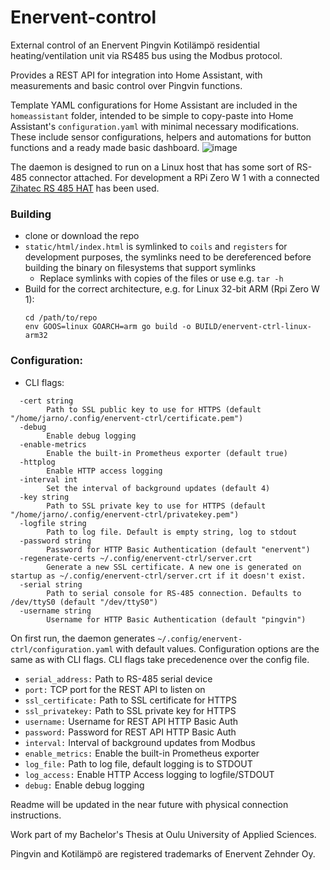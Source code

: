 # Enervent-control

External control of an Enervent Pingvin
Kotilämpö residential heating/ventilation
unit via RS485 bus using the Modbus protocol.

Provides a REST API for integration into Home Assistant,
with measurements and basic control over Pingvin functions.

Template YAML configurations for Home Assistant are included
in the `homeassistant` folder, intended to be simple to copy-paste
into Home Assistant's `configuration.yaml` with minimal necessary
modifications. These include sensor configurations, helpers and automations for button functions
and a ready made basic dashboard.
![image](https://user-images.githubusercontent.com/50285623/228834067-503f9820-292c-4614-9316-6cec683e89ef.png)

The daemon is designed to run on a Linux host
that has some sort of RS-485 connector attached.
For development a RPi Zero W 1 with a
connected [Zihatec RS 485 HAT](https://www.hwhardsoft.de/english/projects/rs485-shield/?mobile=1)
has been used.

### Building
- clone or download the repo
- `static/html/index.html` is symlinked to `coils` and `registers`
  for development purposes, the symlinks need to be dereferenced before
  building the binary on filesystems that support symlinks
  - Replace symlinks with copies of the files or use e.g. `tar -h`
- Build for the correct architecture, e.g. for Linux 32-bit ARM (Rpi Zero W 1):
  ```
  cd /path/to/repo
  env GOOS=linux GOARCH=arm go build -o BUILD/enervent-ctrl-linux-arm32
  ```

### Configuration:
- CLI flags:
```
  -cert string
        Path to SSL public key to use for HTTPS (default "/home/jarno/.config/enervent-ctrl/certificate.pem")
  -debug
        Enable debug logging
  -enable-metrics
        Enable the built-in Prometheus exporter (default true)
  -httplog
        Enable HTTP access logging
  -interval int
        Set the interval of background updates (default 4)
  -key string
        Path to SSL private key to use for HTTPS (default "/home/jarno/.config/enervent-ctrl/privatekey.pem")
  -logfile string
        Path to log file. Default is empty string, log to stdout
  -password string
        Password for HTTP Basic Authentication (default "enervent")
  -regenerate-certs ~/.config/enervent-ctrl/server.crt
        Generate a new SSL certificate. A new one is generated on startup as ~/.config/enervent-ctrl/server.crt if it doesn't exist.
  -serial string
        Path to serial console for RS-485 connection. Defaults to /dev/ttyS0 (default "/dev/ttyS0")
  -username string
        Username for HTTP Basic Authentication (default "pingvin")
```
On first run, the daemon generates `~/.config/enervent-ctrl/configuration.yaml` with default values.
Configuration options are the same as with CLI flags. CLI flags take precedenence over the config file.
- `serial_address:` Path to RS-485 serial device
- `port:` TCP port for the REST API to listen on
- `ssl_certificate:` Path to SSL certificate for HTTPS
- `ssl_privatekey:` Path to SSL private key for HTTPS
- `username:` Username for REST API HTTP Basic Auth
- `password:` Password for REST API HTTP Basic Auth
- `interval:` Interval of background updates from Modbus
- `enable_metrics:` Enable the built-in Prometheus exporter
- `log_file:` Path to log file, default logging is to STDOUT
- `log_access:` Enable HTTP Access logging to logfile/STDOUT
- `debug:` Enable debug logging

Readme will be updated in the near future with physical connection instructions.

Work part of my Bachelor's Thesis at Oulu University
of Applied Sciences.

Pingvin and Kotilämpö are registered trademarks of Enervent Zehnder Oy.
